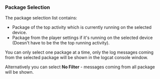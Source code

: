### Package Selection
The package selection list contains:
- Package of the top activity which is currently running on the selected device.
- Package from the player settings if it's running on the selected device (Doesn't have to be the the top running activity).

You can only select one package at a time, only the log messages coming from the selected package will be shown in the logcat console window. 

Alternatively you can select **No Filter** - messages coming from all package will be shown.
